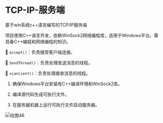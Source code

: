 # TCP-IP-服务端

基于win系统c++语言编写的TCP/IP服务端

项目使用C++语言开发，依赖WinSock2网络编程库，适用于Windows平台。需具备C++编程和网络编程的知识。

	`accept()`：负责接受客户端连接。

	`SendThread()`：负责处理发送消息的线程。

	`xiancient()`：负责处理接收消息的线程。

1. 确保Windows平台安装有C++编译环境和WinSock2库。

2. 编译源代码生成可执行文件。

3. 在服务器机器上运行可执行文件启动服务器。

![绘图46](https://github.com/lrx2001/TCP-IP-/assets/94983103/74a5d132-2116-41bb-a7b6-6d8675862917)
